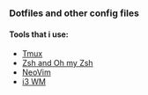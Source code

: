 ### Dotfiles and other config files

#### Tools that i use:
* [Tmux](https://github.com/tmux/tmux/wiki)
* [Zsh and Oh my Zsh](./zsh/readme-zsh.md)
* [NeoVim](./nvim/readme-vim.md)
* [i3 WM](./i3/i3-readme.md)

